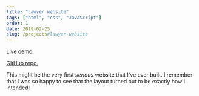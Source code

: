 ```yaml
---
title: "Lawyer website"
tags: ["html", "css", "JavaScript"]
order: 1
date: 2019-02-25
slug: /projects#lawyer-website
---
```


[Live demo.](https://andrei0872.github.io/lawyer-website-template/)

[GitHub repo.](https://github.com/Andrei0872/lawyer-website-template)

This might be the very first *serious* website that I've ever built. I remember that I was so happy to see that the layout turned out to be exactly how I intended!